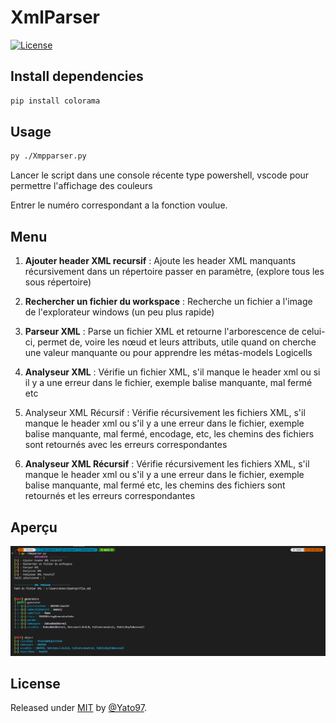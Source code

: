 # XmlParser
<a href="#license"><img src="https://img.shields.io/badge/License-MIT-green" alt="License"></a>

## Install dependencies

```bash
pip install colorama
```

## Usage

```bash
py ./Xmpparser.py
```

Lancer le script dans une console récente type powershell, vscode pour permettre l'affichage des couleurs

Entrer le numéro correspondant a la fonction voulue.

## Menu

1) **Ajouter header XML recursif** : Ajoute les header XML manquants récursivement dans un répertoire passer en paramètre, (explore tous les sous répertoire)

2) **Rechercher un fichier du workspace** : Recherche un fichier a l'image de l'explorateur windows (un peu plus rapide)

3) **Parseur XML** : Parse un fichier XML et retourne l'arborescence de celui-ci, permet de, voire les nœud et leurs attributs, utile quand on cherche une valeur manquante ou pour apprendre les métas-models Logicells      

4) **Analyseur XML** : Vérifie un fichier XML, s'il manque le header xml ou si il y a une erreur dans le fichier, exemple balise manquante, mal fermé etc

5) Analyseur XML Récursif : Vérifie récursivement les fichiers XML, s'il manque le header xml ou s'il y a une erreur dans le fichier, exemple balise manquante, mal fermé, encodage, etc, les chemins des fichiers sont retournés avec les erreurs correspondantes

6) **Analyseur XML Récursif** : Vérifie récursivement les fichiers XML, s'il manque le header xml ou s'il y a une erreur dans le fichier, exemple balise manquante, mal fermé etc, les chemins des fichiers sont retournés et les erreurs correspondantes


## Aperçu 
![xmlparser](/res/xmlparser.png)
## License
Released under <a href="/LICENSE">MIT</a> by <a href="https://github.com/Yato97">@Yato97</a>.